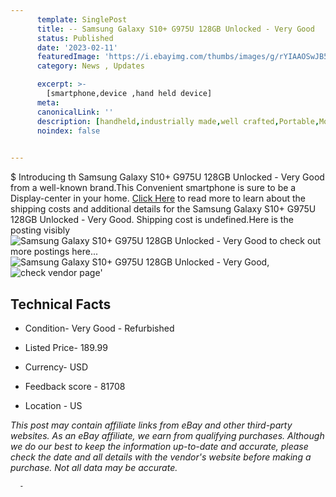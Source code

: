 ```yaml
---
      template: SinglePost
      title: -- Samsung Galaxy S10+ G975U 128GB Unlocked - Very Good
      status: Published
      date: '2023-02-11'
      featuredImage: 'https://i.ebayimg.com/thumbs/images/g/rYIAAOSwJB5hoSsf/s-l225.jpg'
      category: News , Updates

      excerpt: >-
        [smartphone,device ,hand held device]
      meta:
      canonicalLink: ''
      description: [handheld,industrially made,well crafted,Portable,Mobile,Compact,Convenient,Lightweight,Maneuverable,Man-portable,Miniature,Carriable,Hand-held,Light,Holdable,Transportable,Mobile device,Pocket-sized,On-the-go,Wireless,Cordless,Compact size,Convenient size, smartphone,device ,hand held device]
      noindex: false
      

---
```

$
      Introducing th Samsung Galaxy S10+ G975U 128GB Unlocked - Very Good from a well-known brand.This Convenient smartphone is sure to be a Display-center in your home. [Click Here](https://www.ebay.com/itm/254497147383?hash=item3b413649f7%3Ag%3ArYIAAOSwJB5hoSsf&mkevt=1&mkcid=1&mkrid=711-53200-19255-0&campid=%253CePNCampaignId%253E&customid=%253CreferenceId%253E&toolid=10049) to read more to learn about the shipping costs and additional details for the Samsung Galaxy S10+ G975U 128GB Unlocked - Very Good. Shipping cost is undefined.Here is the posting visibly ![Samsung Galaxy S10+ G975U 128GB Unlocked - Very Good](https://i.ebayimg.com/thumbs/images/g/rYIAAOSwJB5hoSsf/s-l225.jpg) to check out more postings here... ![Samsung Galaxy S10+ G975U 128GB Unlocked - Very Good](https://i.ebayimg.com/images/g/rYIAAOSwJB5hoSsf/s-l960.jpg), ![check vendor page](https://origin-galleryplus.ebayimg.com/ws/web/254497147383_2_0_1/225x225.jpg,https://origin-galleryplus.ebayimg.com/ws/web/254497147383_3_0_1/225x225.jpg,https://origin-galleryplus.ebayimg.com/ws/web/254497147383_4_0_1/225x225.jpg,https://origin-galleryplus.ebayimg.com/ws/web/254497147383_5_0_1/225x225.jpg)'

      

 ## Technical Facts 



     
      

 - Condition- Very Good - Refurbished 


      

 - Listed Price- 189.99 


      

 - Currency- USD 


      

 - Feedback score - 81708 


      

 - Location - US 


      
      

 *_This post may contain affiliate links from eBay and other third-party websites. As an eBay affiliate, we earn from qualifying purchases. Although we do our best to keep the information up-to-date and accurate, please check the date and all details with the vendor's website before making a purchase. Not all data may be accurate._*




      -
